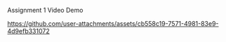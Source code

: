 Assignment 1 Video Demo


https://github.com/user-attachments/assets/cb558c19-7571-4981-83e9-4d9efb331072

